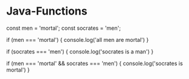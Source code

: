 # Java-Functions
const men = 'mortal';
const socrates = 'men';

if (men === 'mortal') {
  console.log('all men are mortal')
}

if (socrates === 'men') {
  console.log('socrates is a man')
}

if (men === 'mortal' && socrates === 'men') {
  console.log('socrates is mortal')
}
